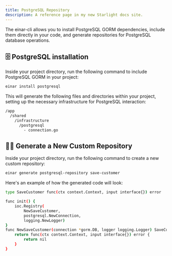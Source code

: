 ```yaml
---
title: PostgreSQL Repository
description: A reference page in my new Starlight docs site.
---
```

The einar-cli allows you to install PostgreSQL GORM dependencies, include them directly in your code, and generate repositories for PostgreSQL database operations.

## 🗄️ PostgreSQL installation
Inside your project directory, run the following command to include PostgreSQL GORM in your project:
```sh
einar install postgresql
```
This will generate the following files and directories within your project, setting up the necessary infrastructure for PostgreSQL interaction:
```sh 
/app
  /shared
    /infrastructure
      /postgresql
        - connection.go
```
## 👨‍💻 Generate a New Custom Repository
Inside your project directory, run the following command to create a new custom repository:
```sh
einar generate postgresql-repository save-customer
```
Here's an example of how the generated code will look:
```sh
type SaveCustomer func(ctx context.Context, input interface{}) error

func init() {
	ioc.Registry(
		NewSaveCustomer,
		postgresql.NewConnection,
		logging.NewLogger)
}
func NewSaveCustomer(connection *gorm.DB, logger logging.Logger) SaveCustomer {
	return func(ctx context.Context, input interface{}) error {
		return nil
	}
}
```